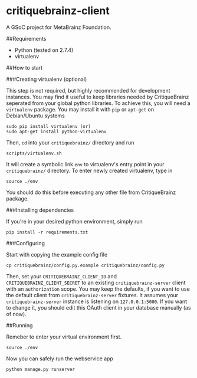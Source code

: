 critiquebrainz-client
=====================

A GSoC project for MetaBrainz Foundation. 

##Requirements

* Python (tested on 2.7.4)
* virtualenv

##How to start

###Creating virtualenv (optional)

This step is not required, but highly recommended for development instances.
You may find it useful to keep libraries needed by CritiqueBrainz seperated
from your global python libraries. To achieve this, you will need a
`virtualenv` package. You may install it with `pip` or `apt-get` on Debian/Ubuntu
systems

    sudo pip install virtualenv (or)
    sudo apt-get install python-virtualenv

Then, `cd` into your `critiquebrainz/` directory and run

    scripts/virtualenv.sh

It will create a symbolic link `env` to virtualenv's entry point in your
`critiquebrainz/` directory. To enter newly created virtualenv, type in

    source ./env

You should do this before executing any other file from CritiqueBrainz package. 

###Installing dependencies

If you're in your desired python environment, simply run

    pip install -r requirements.txt

###Configuring

Start with copying the example config file

    cp critiquebrainz/config.py.example critiquebrainz/config.py

Then, set your `CRITIQUEBRAINZ_CLIENT_ID` and `CRITIQUEBRAINZ_CLIENT_SECRET`
to an existing `critiquebrainz-server` client with an `authorization` scope.
You may keep the defaults, if you want to use the default client from
`critiquebrainz-server` fixtures. It assumes your `critiquebrainz-server`
instance is listening on `127.0.0.1:5000`. If you want to change it, you
should edit this OAuth client in your database manually (as of now).

##Running

Remeber to enter your virtual environment first.

    source ./env

Now you can safely run the webservice app

    python manage.py runserver

